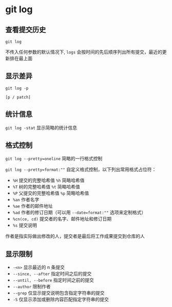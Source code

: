 # git log

## 查看提交历史

`git log`

不传入任何参数的默认情况下, `logs` 会按时间的先后顺序列出所有提交，最近的更新排在最上面

## 显示差异

`git log -p`

`[p / patch]`

## 统计信息

`git log -stat` 显示简略的统计信息

## 格式控制

`git log --pretty=oneline` 简略的一行格式控制

`git log --pretty=format:""`
自定义格式控制，以下列出常用格式占位符：

- `%H` 提交的完整哈希值 `%h` 简略哈希值
- `%T` 树的完整哈希值 `%t` 简略哈希值
- `%P` 父提交的完整哈希值 `%p` 简略哈希值
- `%an` 作者名字
- `%ae` 作者的邮件地址
- `%ad` 作者的修订日期（可以用 `--date=format:""` 选项来定制格式）
- `%cn(ce, cd)` 提交者的名字、邮件地址和修订日期
- `%s` 提交说明

作者是指实际做出修改的人，提交者是最后将工作成果提交到仓库的人

## 显示限制

- `-<n>` 显示最近的 n 条提交
- `--since, --after` 指定时间之后的提交
- `--until, --before` 指定时间之前的提交
- `--author` 限制作者
- `--grep` 仅显示提交说明包含指定字符串的提交
- `-S` 仅显示添加或删除内容匹配指定字符串的提交

